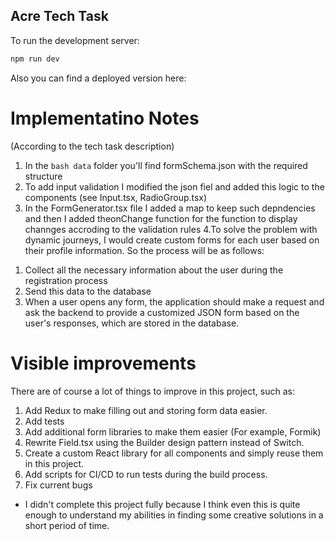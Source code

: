 ## Acre Tech Task

To run the development server:

```bash
npm run dev
```

Also you can find a deployed version here:

# Implementatino Notes

(According to the tech task description)

1. In the `bash data` folder you'll find formSchema.json with the required structure
2. To add input validation I modified the json fiel and added this logic to the components (see Input.tsx, RadioGroup.tsx)
3. In the FormGenerator.tsx file I added a map to keep such depndencies and then I added theonChange function for the function to display channges accroding to the validation rules
   4.To solve the problem with dynamic journeys, I would create custom forms for each user based on their profile information. So the process will be as follows:

1) Collect all the necessary information about the user during the registration process
2) Send this data to the database
3) When a user opens any form, the application should make a request and ask the backend to provide a customized JSON form based on the user's responses, which are stored in the database.

# Visible improvements

There are of course a lot of things to improve in this project, such as:

1. Add Redux to make filling out and storing form data easier.
2. Add tests
3. Add additional form libraries to make them easier (For example, Formik)
4. Rewrite Field.tsx using the Builder design pattern instead of Switch.
5. Create a custom React library for all components and simply reuse them in this project.
6. Add scripts for CI/CD to run tests during the build process.
7. Fix current bugs

- I didn't complete this project fully because I think even this is quite enough to understand my abilities in finding some creative solutions in a short period of time.
